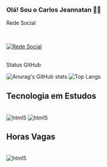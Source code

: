 ### Olá! Sou o Carlos Jeannatan 👨‍💻
Rede Social<div style="display: inline_block"><br/>

[![Rede Social](https://img.shields.io/badge/Facebook-1877F2?style=for-the-badge&logo=facebook&logoColor=white)](https://facebook.com/carlos.jeannatan)
<div style="display: inline_block"><br/>
Status GitHub

![Anurag's GitHub stats](https://github-readme-stats.vercel.app/api?username=Jeannatan&show_icons=true&theme=tokyonight)
![Top Langs](https://github-readme-stats.vercel.app/api/top-langs/?username=Jeannatan&hide_progress=true)

## Tecnologia em Estudos
<div style="display: inline_block"><br/>
<img align="center" alt="html5" src="https://img.shields.io/badge/HTML-239120?style=for-the-badge&logo=html5&logoColor=white"/>
<img align="center" alt="html5" src="https://img.shields.io/badge/C%23-239120?style=for-the-badge&logo=c-sharp&logoColor=white"/>

## Horas Vagas
<div style="display: inline_block"><br/>
<img align="center" alt="html5" src="https://img.shields.io/badge/Steam-000000?style=for-the-badge&logo=steam&logoColor=white"/>
